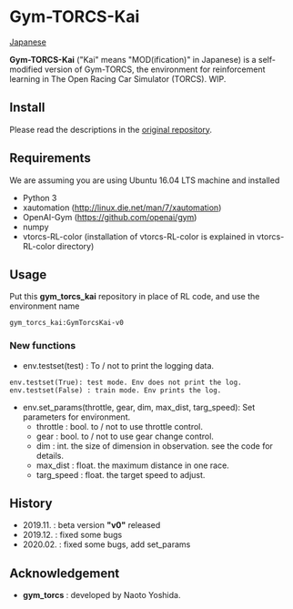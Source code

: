# Gym-TORCS-Kai

[Japanese](README_ja.md)

**Gym-TORCS-Kai** ("Kai" means "MOD(ification)" in Japanese) is a self-modified version of Gym-TORCS, the environment for reinforcement learning in The Open Racing Car Simulator (TORCS).
WIP.


## Install
Please read the descriptions in the [original repository](https://github.com/ugo-nama-kun/gym_torcs).

## Requirements
We are assuming you are using Ubuntu 16.04 LTS machine and installed
* Python 3
* xautomation (http://linux.die.net/man/7/xautomation)
* OpenAI-Gym (https://github.com/openai/gym)
* numpy
* vtorcs-RL-color (installation of vtorcs-RL-color is explained in vtorcs-RL-color directory)

## Usage
Put this **gym_torcs_kai** repository in place of RL code, and use the environment name
```
gym_torcs_kai:GymTorcsKai-v0
```

### New functions

- env.testset(test) : To / not to print the logging data.

```
env.testset(True): test mode. Env does not print the log.
env.testset(False) : train mode. Env prints the log. 
```

- env.set_params(throttle, gear, dim, max_dist, targ_speed): Set parameters for environment.
  - throttle : bool. to / not to use throttle control.
  - gear : bool. to / not to use gear change control.
  - dim : int. the size of dimension in observation. see the code for details.
  - max_dist : float. the maximum distance in one race.
  - targ_speed : float. the target speed to adjust.

## History
- 2019.11. : beta version **"v0"** released
- 2019.12. : fixed some bugs
- 2020.02. : fixed some bugs, add set_params

## Acknowledgement
- **gym_torcs** : developed by Naoto Yoshida.

